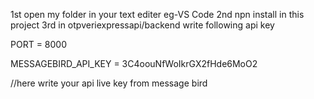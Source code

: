 <!-- steps -->

1st open my folder in your text editer eg-VS Code
2nd npn install in this project
3rd in otpveriexpressapi/backend write following api key

<!-- in .env file -->

PORT = 8000

MESSAGEBIRD_API_KEY = 3C4oouNfWoIkrGX2fHde6MoO2

//here write your api live key from message bird

